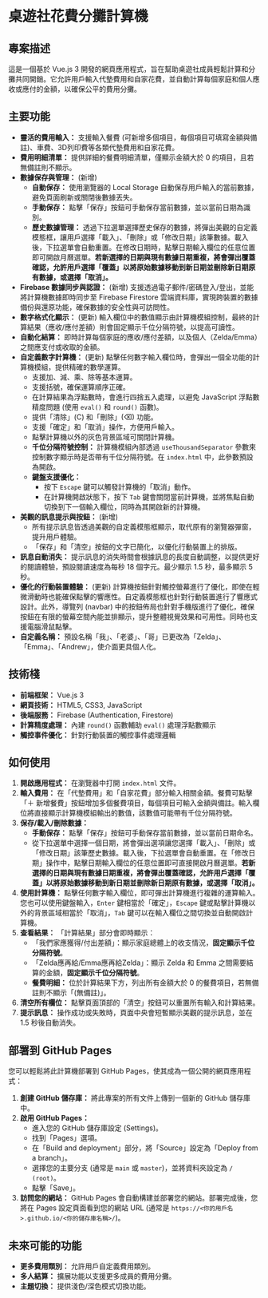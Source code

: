 # 桌遊社花費分攤計算機

## 專案描述
這是一個基於 Vue.js 3 開發的網頁應用程式，旨在幫助桌遊社成員輕鬆計算和分攤共同開銷。它允許用戶輸入代墊費用和自家花費，並自動計算每個家庭和個人應收或應付的金額，以確保公平的費用分攤。

## 主要功能
*   **靈活的費用輸入：** 支援輸入餐費 (可新增多個項目，每個項目可填寫金額與備註)、車費、3D列印費等各類代墊費用和自家花費。
*   **費用明細清單：** 提供詳細的餐費明細清單，僅顯示金額大於 0 的項目，且若無備註則不顯示。
*   **數據保存與管理：** (新增)
    *   **自動保存：** 使用瀏覽器的 Local Storage 自動保存用戶輸入的當前數據，避免頁面刷新或關閉後數據丟失。
    *   **手動保存：** 點擊「保存」按鈕可手動保存當前數據，並以當前日期為識別。
    *   **歷史數據管理：** 透過下拉選單選擇歷史保存的數據，將彈出美觀的自定義模態框，讓用戶選擇「載入」、「刪除」或「修改日期」該筆數據。載入後，下拉選單會自動重置。在修改日期時，點擊日期輸入欄位的任意位置即可開啟月曆選單。**若新選擇的日期與現有數據日期重複，將會彈出覆蓋確認，允許用戶選擇「覆蓋」以將原始數據移動到新日期並刪除新日期原有數據，或選擇「取消」。**
*   **Firebase 數據同步與認證：** (新增) 支援透過電子郵件/密碼登入/登出，並能將計算機數據即時同步至 Firebase Firestore 雲端資料庫，實現跨裝置的數據備份與還原功能，確保數據的安全性與可訪問性。
*   **數字格式化顯示：** (更新) 輸入欄位中的數值顯示由計算機模組控制，最終的計算結果（應收/應付差額）則會固定顯示千位分隔符號，以提高可讀性。
*   **自動化結算：** 即時計算每個家庭的應收/應付差額，以及個人（Zelda/Emma）之間應支付或收取的金額。
*   **自定義數字計算機：** (更新) 點擊任何數字輸入欄位時，會彈出一個全功能的計算機模組，提供精確的數學運算。
    *   支援加、減、乘、除等基本運算。
    *   支援括號，確保運算順序正確。
    *   在計算結果為浮點數時，會進行四捨五入處理，以避免 JavaScript 浮點數精度問題 (使用 `eval()` 和 `round()` 函數)。
    *   提供「清除」(C) 和「刪除」(⌫) 功能。
    *   支援「確定」和「取消」操作，方便用戶輸入。
    *   點擊計算機以外的灰色背景區域可關閉計算機。
    *   **千位分隔符號控制：** 計算機模組內部透過 `useThousandSeparator` 參數來控制數字顯示時是否帶有千位分隔符號。在 `index.html` 中，此參數預設為開啟。
    *   **鍵盤支援優化：**
        *   按下 `Escape` 鍵可以觸發計算機的「取消」動作。
        *   在計算機開啟狀態下，按下 `Tab` 鍵會關閉當前計算機，並將焦點自動切換到下一個輸入欄位，同時為其開啟新的計算機。
*   **美觀的訊息提示與按鈕：** (新增)
    *   所有提示訊息皆透過美觀的自定義模態框顯示，取代原有的瀏覽器彈窗，提升用戶體驗。
    *   「保存」和「清空」按鈕的文字已簡化，以優化行動裝置上的排版。
*   **訊息自動消失：** 提示訊息的消失時間會根據訊息的長度自動調整，以提供更好的閱讀體驗，預設閱讀速度為每秒 18 個字元。最少顯示 1.5 秒，最多顯示 5 秒。
*   **優化的行動裝置體驗：** (更新) 計算機按鈕針對觸控螢幕進行了優化，即使在輕微滑動時也能確保點擊的響應性。自定義模態框也針對行動裝置進行了響應式設計。此外，導覽列 (navbar) 中的按鈕佈局也針對手機版進行了優化，確保按鈕在有限的螢幕空間內能並排顯示，提升整體視覺效果和可用性。同時也支援電腦滑鼠點擊。
*   **自定義名稱：** 預設名稱「我」、「老婆」、「哥」已更改為「Zelda」、「Emma」、「Andrew」，使介面更具個人化。

## 技術棧
*   **前端框架：** Vue.js 3
*   **網頁技術：** HTML5, CSS3, JavaScript
*   **後端服務：** Firebase (Authentication, Firestore)
*   **計算精度處理：** 內建 `round()` 函數輔助 `eval()` 處理浮點數顯示
*   **觸控事件優化：** 針對行動裝置的觸控事件處理邏輯

## 如何使用
1.  **開啟應用程式：** 在瀏覽器中打開 `index.html` 文件。
2.  **輸入費用：** 在「代墊費用」和「自家花費」部分輸入相關金額。餐費可點擊「＋ 新增餐費」按鈕增加多個餐費項目，每個項目可輸入金額與備註。輸入欄位將直接顯示計算機模組輸出的數值，該數值可能帶有千位分隔符號。
3.  **保存/載入/刪除數據：**
    *   **手動保存：** 點擊「保存」按鈕可手動保存當前數據，並以當前日期命名。
    *   從下拉選單中選擇一個日期，將會彈出選項讓您選擇「載入」、「刪除」或「修改日期」該筆歷史數據。載入後，下拉選單會自動重置。在「修改日期」操作中，點擊日期輸入欄位的任意位置即可直接開啟月曆選單。**若新選擇的日期與現有數據日期重複，將會彈出覆蓋確認，允許用戶選擇「覆蓋」以將原始數據移動到新日期並刪除新日期原有數據，或選擇「取消」。**
4.  **使用計算機：** 點擊任何數字輸入欄位，即可彈出計算機進行複雜的運算輸入。您也可以使用鍵盤輸入，`Enter` 鍵相當於「確定」，`Escape` 鍵或點擊計算機以外的背景區域相當於「取消」，`Tab` 鍵可以在輸入欄位之間切換並自動開啟計算機。
5.  **查看結果：** 「計算結果」部分會即時顯示：
    *   「我們家應獲得/付出差額」：顯示家庭總體上的收支情況，**固定顯示千位分隔符號**。
    *   「Zelda應再給/Emma應再給Zelda」：顯示 Zelda 和 Emma 之間需要結算的金額，**固定顯示千位分隔符號**。
    *   **餐費明細：** 位於計算結果下方，列出所有金額大於 0 的餐費項目，若無備註則不顯示「(無備註)」。
6.  **清空所有欄位：** 點擊頁面頂部的「清空」按鈕可以重置所有輸入和計算結果。
7.  **提示訊息：** 操作成功或失敗時，頁面中央會短暫顯示美觀的提示訊息，並在 1.5 秒後自動消失。

## 部署到 GitHub Pages
您可以輕鬆將此計算機部署到 GitHub Pages，使其成為一個公開的網頁應用程式：
1.  **創建 GitHub 儲存庫：** 將此專案的所有文件上傳到一個新的 GitHub 儲存庫中。
2.  **啟用 GitHub Pages：**
    *   進入您的 GitHub 儲存庫設定 (Settings)。
    *   找到「Pages」選項。
    *   在「Build and deployment」部分，將「Source」設定為「Deploy from a branch」。
    *   選擇您的主要分支 (通常是 `main` 或 `master`)，並將資料夾設定為 `/ (root)`。
    *   點擊「Save」。
3.  **訪問您的網站：** GitHub Pages 會自動構建並部署您的網站。部署完成後，您將在 Pages 設定頁面看到您的網站 URL (通常是 `https://<你的用戶名>.github.io/<你的儲存庫名稱>/`)。

## 未來可能的功能
*   **更多費用類別：** 允許用戶自定義費用類別。
*   **多人結算：** 擴展功能以支援更多成員的費用分攤。
*   **主題切換：** 提供淺色/深色模式切換功能。
